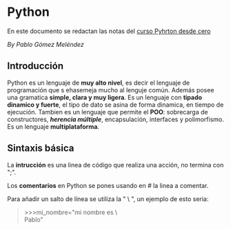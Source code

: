 # Python
En este documento se redactan las notas del [curso Pyhrton desde cero](https://youtube.com/playlist?list=PLU8oAlHdN5BlvPxziopYZRd55pdqFwkeS)

*By Pablo Gómez Meléndez*

## Introducción

Python es un lenguaje de **muy alto nivel**, es decir el lenguaje de programación que s ehasemeja mucho al lenguje común. Además posee una gramatica **simple, clara y muy ligera**. Es un lenguaje con **tipado dinamico y fuerte**, el tipo de dato se asina de forma dinamica, en tiempo de ejecución. Tambien es un lenguaje que permite el **POO**: sobrecarga de constructores, __*herencia múltiple*__, encapsulación, interfaces y polimorfismo. Es un lenguaje **multiplataforma**.

## Sintaxis básica

La **intrucción** es una linea de código que realiza una acción, no termina con ";".

Los **comentarios** en Python se pones usando en *#* la linea a comentar.

Para añadir un salto de línea se utiliza la " \ ", un ejemplo de esto seria:

> \>\>\>mi_nombre="mi nombre es \\ \
Pablo"
